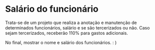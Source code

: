# Salário do funcionário

Trata-se de um projeto que realiza a anotação e manutenção de determinados funcionários, salário e se são tercerizados ou não.
Caso sejam tercerizados, receberão 110% para gastos adicionais.

No final, mostrar o nome e salário dos funcionários. : )
